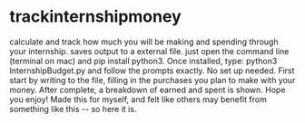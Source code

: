 # trackinternshipmoney
calculate and track how much you will be making and spending through your internship. saves output to a external file.
just open the command line (terminal on mac) and pip install python3. Once installed, type:
python3 InternshipBudget.py and follow the prompts exactly.
No set up needed.
First start by writing to the file, filling in the purchases you plan to make with your money. After complete, a breakdown of earned and spent is shown. Hope you enjoy! Made this for myself, and felt like others may benefit from something like this -- so here it is.
